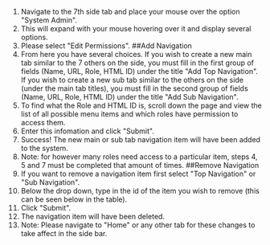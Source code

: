 1. Navigate to the 7th side tab and place your mouse over the option "System Admin".
2. This will expand with your mouse hovering over it and display several options.
3. Please select "Edit Permissions". 
##Add Navigation
1. From here you have several choices. If you wish to create a new main tab similar to the 7 others on the side, you must fill in the first group of fields (Name, URL, Role, HTML ID) under the title "Add Top Navigation".
If you wish to create a new sub tab similar to the others on the side (under the main tab titles), you must fill in the second group of fields (Name, URL, Role, HTML ID) under the title "Add Sub Navigation".
2. To find what the Role and HTML ID is, scroll down the page and view the list of all possible menu items and which roles have permission to access them.
3. Enter this infomation and click "Submit". 
4. Success! The new main or sub tab navigation item will have been added to the system. 
5. Note: for however many roles need access to a particular item, steps 4, 5 and 7 must be completed that amount of times.
##Remove Navigation
1. If you want to remove a navigation item first select "Top Navigation" or "Sub Navigation".
2. Below the drop down, type in the id of the item you wish to remove (this can be seen below in the table).
3. Click "Submit".
4. The navigation item will have been deleted. 
5. Note: Please navigate to "Home" or any other tab for these changes to take affect in the side bar.